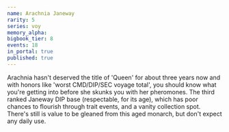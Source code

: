 ```yaml
---
name: Arachnia Janeway
rarity: 5
series: voy
memory_alpha:
bigbook_tier: 8
events: 18
in_portal: true
published: true
---
```


Arachnia hasn't deserved the title of 'Queen' for about three years now and with honors like 'worst CMD/DIP/SEC voyage total', you should know what you're getting into before she skunks you with her pheromones. The third ranked Janeway DIP base (respectable, for its age), which has poor chances to flourish through trait events, and a vanity collection spot. There's still is value to be gleaned from this aged monarch, but don't expect any daily use.
